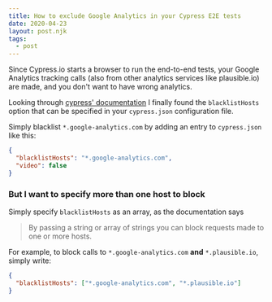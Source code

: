 ```yaml
---
title: How to exclude Google Analytics in your Cypress E2E tests
date: 2020-04-23
layout: post.njk
tags:
  - post
---
```


Since Cypress.io starts a browser to run the end-to-end tests, your Google Analytics tracking calls (also from other analytics services like plausible.io) are made, and you don't want to have wrong analytics.

Looking through [cypress' documentation](https://docs.cypress.io/) I finally found the `blacklistHosts` option that can be specified in your `cypress.json` configuration file.

Simply blacklist `*.google-analytics.com` by adding an entry to `cypress.json` like this:

```json
{
  "blacklistHosts": "*.google-analytics.com",
  "video": false
}
```

### But I want to specify more than one host to block

Simply specify `blacklistHosts` as an array, as the documentation says

> By passing a string or array of strings you can block requests made to one or more hosts.

For example, to block calls to `*.google-analytics.com` **and** `*.plausible.io`, simply write:

```json
{
  "blacklistHosts": ["*.google-analytics.com", "*.plausible.io"]
}
```